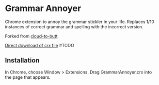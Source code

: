 Grammar Annoyer
=============

Chrome extension to annoy the grammar stickler in your life. Replaces 1/10 instances of correct grammar and spelling with the incorrect version. 

Forked from [cloud-to-butt](https://github.com/panicsteve/cloud-to-butt/)

[Direct download of crx file](https://github.com/panicsteve/cloud-to-butt/blob/master/CloudToButt.crx?raw=true) #TODO

Installation
------------

In Chrome, choose Window > Extensions.  Drag GrammarAnnoyer.crx into the page that appears.